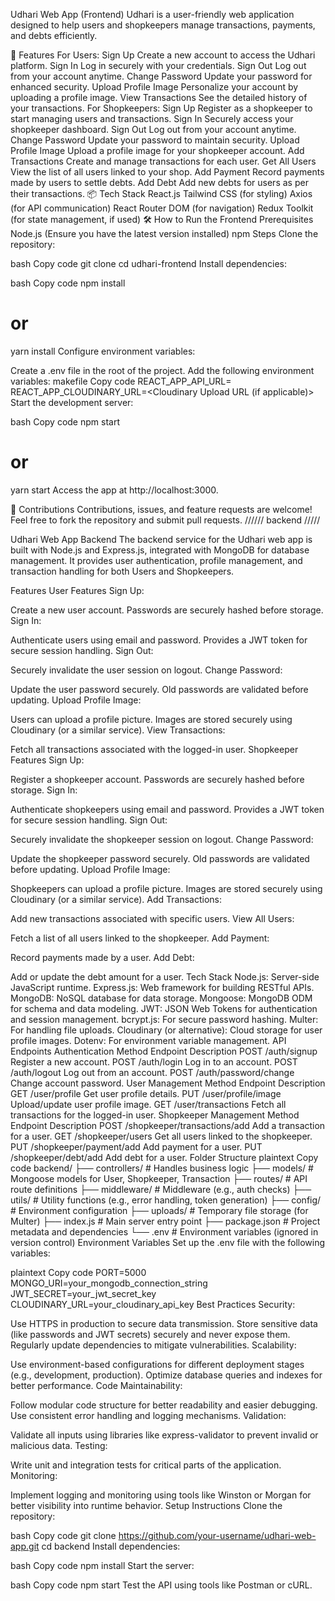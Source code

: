 Udhari Web App (Frontend)
Udhari is a user-friendly web application designed to help users and shopkeepers manage transactions, payments, and debts efficiently.

🚀 Features
For Users:
Sign Up
Create a new account to access the Udhari platform.
Sign In
Log in securely with your credentials.
Sign Out
Log out from your account anytime.
Change Password
Update your password for enhanced security.
Upload Profile Image
Personalize your account by uploading a profile image.
View Transactions
See the detailed history of your transactions.
For Shopkeepers:
Sign Up
Register as a shopkeeper to start managing users and transactions.
Sign In
Securely access your shopkeeper dashboard.
Sign Out
Log out from your account anytime.
Change Password
Update your password to maintain security.
Upload Profile Image
Upload a profile image for your shopkeeper account.
Add Transactions
Create and manage transactions for each user.
Get All Users
View the list of all users linked to your shop.
Add Payment
Record payments made by users to settle debts.
Add Debt
Add new debts for users as per their transactions.
📦 Tech Stack
React.js 
Tailwind CSS (for styling)
Axios (for API communication)
React Router DOM (for navigation)
Redux Toolkit (for state management, if used)
🛠️ How to Run the Frontend
Prerequisites
Node.js (Ensure you have the latest version installed)
npm 
Steps
Clone the repository:

bash
Copy code
git clone <repository-url>
cd udhari-frontend
Install dependencies:

bash
Copy code
npm install
# or
yarn install
Configure environment variables:

Create a .env file in the root of the project.
Add the following environment variables:
makefile
Copy code
REACT_APP_API_URL=<backend API URL>
REACT_APP_CLOUDINARY_URL=<Cloudinary Upload URL (if applicable)>
Start the development server:

bash
Copy code
npm start
# or
yarn start
Access the app at http://localhost:3000.

🤝 Contributions
Contributions, issues, and feature requests are welcome! Feel free to fork the repository and submit pull requests.
////// backend /////

Udhari Web App Backend
The backend service for the Udhari web app is built with Node.js and Express.js, integrated with MongoDB for database management. It provides user authentication, profile management, and transaction handling for both Users and Shopkeepers.

Features
User Features
Sign Up:

Create a new user account.
Passwords are securely hashed before storage.
Sign In:

Authenticate users using email and password.
Provides a JWT token for secure session handling.
Sign Out:

Securely invalidate the user session on logout.
Change Password:

Update the user password securely.
Old passwords are validated before updating.
Upload Profile Image:

Users can upload a profile picture.
Images are stored securely using Cloudinary (or a similar service).
View Transactions:

Fetch all transactions associated with the logged-in user.
Shopkeeper Features
Sign Up:

Register a shopkeeper account.
Passwords are securely hashed before storage.
Sign In:

Authenticate shopkeepers using email and password.
Provides a JWT token for secure session handling.
Sign Out:

Securely invalidate the shopkeeper session on logout.
Change Password:

Update the shopkeeper password securely.
Old passwords are validated before updating.
Upload Profile Image:

Shopkeepers can upload a profile picture.
Images are stored securely using Cloudinary (or a similar service).
Add Transactions:

Add new transactions associated with specific users.
View All Users:

Fetch a list of all users linked to the shopkeeper.
Add Payment:

Record payments made by a user.
Add Debt:

Add or update the debt amount for a user.
Tech Stack
Node.js: Server-side JavaScript runtime.
Express.js: Web framework for building RESTful APIs.
MongoDB: NoSQL database for data storage.
Mongoose: MongoDB ODM for schema and data modeling.
JWT: JSON Web Tokens for authentication and session management.
bcrypt.js: For secure password hashing.
Multer: For handling file uploads.
Cloudinary (or alternative): Cloud storage for user profile images.
Dotenv: For environment variable management.
API Endpoints
Authentication
Method	Endpoint	Description
POST	/auth/signup	Register a new account.
POST	/auth/login	Log in to an account.
POST	/auth/logout	Log out from an account.
POST	/auth/password/change	Change account password.
User Management
Method	Endpoint	Description
GET	/user/profile	Get user profile details.
PUT	/user/profile/image	Upload/update user profile image.
GET	/user/transactions	Fetch all transactions for the logged-in user.
Shopkeeper Management
Method	Endpoint	Description
POST	/shopkeeper/transactions/add	Add a transaction for a user.
GET	/shopkeeper/users	Get all users linked to the shopkeeper.
PUT	/shopkeeper/payment/add	Add payment for a user.
PUT	/shopkeeper/debt/add	Add debt for a user.
Folder Structure
plaintext
Copy code
backend/
├── controllers/       # Handles business logic
├── models/            # Mongoose models for User, Shopkeeper, Transaction
├── routes/            # API route definitions
├── middleware/        # Middleware (e.g., auth checks)
├── utils/             # Utility functions (e.g., error handling, token generation)
├── config/            # Environment configuration
├── uploads/           # Temporary file storage (for Multer)
├── index.js           # Main server entry point
├── package.json       # Project metadata and dependencies
└── .env               # Environment variables (ignored in version control)
Environment Variables
Set up the .env file with the following variables:

plaintext
Copy code
PORT=5000
MONGO_URI=your_mongodb_connection_string
JWT_SECRET=your_jwt_secret_key
CLOUDINARY_URL=your_cloudinary_api_key
Best Practices
Security:

Use HTTPS in production to secure data transmission.
Store sensitive data (like passwords and JWT secrets) securely and never expose them.
Regularly update dependencies to mitigate vulnerabilities.
Scalability:

Use environment-based configurations for different deployment stages (e.g., development, production).
Optimize database queries and indexes for better performance.
Code Maintainability:

Follow modular code structure for better readability and easier debugging.
Use consistent error handling and logging mechanisms.
Validation:

Validate all inputs using libraries like express-validator to prevent invalid or malicious data.
Testing:

Write unit and integration tests for critical parts of the application.
Monitoring:

Implement logging and monitoring using tools like Winston or Morgan for better visibility into runtime behavior.
Setup Instructions
Clone the repository:

bash
Copy code
git clone https://github.com/your-username/udhari-web-app.git
cd backend
Install dependencies:

bash
Copy code
npm install
Start the server:

bash
Copy code
npm start
Test the API using tools like Postman or cURL.

